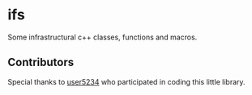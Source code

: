 # ifs
Some infrastructural c++ classes, functions and macros.

## Contributors

Special thanks to [user5234](https://github.com/user5234) who participated in coding this little library.
